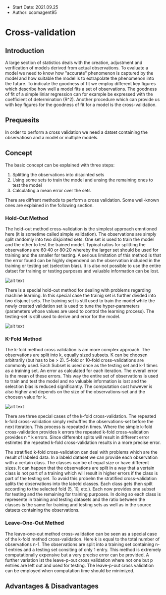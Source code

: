 - Start Date: 2021.09.25
- Author: xcomagent95
#  Cross-validation

## Introduction

A large section of statistics deals with the creation, adjustment and verification of models derived from actual observations. To evaluate a model we need to know how "accurate" phenomenon is captured by the model and how suitable the model is to extrapolate the phenomenon into the future. To indicate the goodness of fit we employ different key figures which describe how well a model fits a set of observations. The goodness of fit of a simple liniar regression can for example be expressed with the coefficient of determination (R^2).
Another procedure which can provide us with key figures for the goodness of fit for a model is the cross-validation. 

## Prequesits

In order to perform a cross validation we need a datset containing the observatiosn and a model or multiple models.

## Concept

The basic concept can be explained with three steps:

1. Splitting the observations into disjointed sets
2. Using some sets to train the model and unsing the remaining ones to test the model
3. Calculating a mean error over the sets 

There are diffrent methods to perform a cross validation. Some well-known ones are explained in the following section.

### Hold-Out Method

The hold-out method cross-validation is the simplest approach emntioned here (it is sometime called simple validation). The observations are simply split randomly into two  disjointed sets.
One set is used to train the model and the other to test the trained model. Typical ratios for splitting the observations are 60:40 or 80:20 
whereby the larger set should be used for training and the smaller for testing. A serious limitation of this method is that the error found can be highly dependend on the observation included in the training or testing set (selection bias). It is also not possible to use the entire datset for training or testing purposes and valuable information can be lost.

![alt text](https://github.com/xcomagent95/geosoft2-2021/blob/main/Cross-validation/gfx/hold_out_1.jpg)

There is a special hold-out method for dealing with problems regarding machine learning. In this special case the trainig set is further divided into two disjunct sets. The training set is still used to train the model while the newly created validation set is used to tune the hyper-parameters (parameters whose values are used to control the learning process).
The testing-set is still used to derive and error for the model.

![alt text](https://github.com/xcomagent95/geosoft2-2021/blob/main/Cross-validation/gfx/hold_out_2.jpg)

### K-Fold Method

The k-fold method cross validation is am more complex approach. The observations are split into k, equally sized subsets. K can be choosen arbitrarily (but has to be > 2). 5-fold or 10-fold cross-validations are commonly used. Each Subset is used once as the testing set and k-1 times as a training set. An error as calculated for each iteration. The overall error is the mean of these errors. This way the entire set of observations is used to train and test the model and no valuable information is lost and the selection bias is reduced significantly. The computation cost however is also higher and depends on the size of the observations-set and the choosen value for k.

![alt text](https://github.com/xcomagent95/geosoft2-2021/blob/main/Cross-validation/gfx/k_fold_1.jpg)

There are three special cases of the k-fold cross-validation. The repeated k-fold cross-validation simply reshuffles the observations-set before the next iteration. This process is repeated n times. Where the simple k-fold cross-validation provides k errors the repeated k-fold cross-validation provides n * k errors. Since differenbt splits will result in different error estimtes the repeated k-fold cross-validation results in a more precise error.

The stratified k-fold cross-validation can deal with problems which are the result of labeled data. In a labeld dataset we can provide each observation with a certain class. The classes can be of equal size or have different sizes. It can happen that the observations are spilt in a way that a vertain class is not part of a training which will result in higher errors if the class is part of the testing set. To avoid this probelm the stratified cross-validation splits the observations into the labeld classes. Each class gets then spilt according to the selected fold (5, 10, etc.). Each now provides one subset for testing and the remaining for training purposes. In doing so each class is represente in training and testing datasets and the ratio between the classes is the same for training and testing sets as well as in the source datsets containing the observations.

### Leave-One-Out Method

The leave-one-out method cross-validation can be seen as a special case of the k-fold method cross-validation. Here k is equal to the total number of observations n-1. The observations are split into a training set containing n-1 entries and a testing set consiting of only 1 entry. This method is extremely computationally expensive but a very precise error can be provided. A further variation ist the leave-p-out cross validation where not one but p entries are left out and used for testing. The leave-p-out cross validation can be employed when computation time should be minimized. 

## Advantages & Disadvantages
